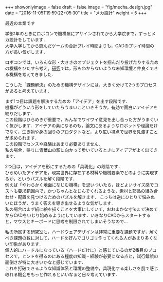 +++
showonlyimage = false
draft = false
image = "fig/mecha_design.jpg"
date = "2016-11-05T19:59:22+05:30"
title = "メカ設計"
weight = 5
+++

最近の本業です
<!--more-->

学部1年のときにロボコンで機構屋にアサインされてから大学院まで，ずっとメカ設計をしています．\
大学入学してから遊んだゲームの合計プレイ時間よりも，CADのプレイ時間の方が長い気がします．

ロボコンでは，いろんな形・大きさのオブジェクトを掴んだり投げたりするための機構をひたすら考え，[研究](/portfolio/research/)では，形もわからないような未知環境と仲良くできる機構を考えてきました．

こうした「課題解決」のための機構デザインには，大きく分けて2つのプロセスがあると考えています．

まず1つ目は課題を解決するための「アイデア」を出す段階です．\
機構がどういう形をしていたらうまいこといきそうか，有効で面白いアイデアを絞りだします．\
この段階はひらめきが重要で，みんなでワイワイ意見を出し合った方がうまくいく気がします．アイデアの素になるのも，論文にあるようなロボットや理論だけでなく，生き物や身の回りのプロダクトなど，より広い視点で世界を見渡すことが求められます．\
この段階でセンスや経験はあまり必要ありません．\
私の場合，帰りに青葉山の駅に向かって歩いているときにアイデアがよく出てきます．

2つ目は，アイデアを形にするための「具現化」の段階です．\
ひらめいたアイデアを，現実世界に存在する材料や機械要素でどのように実現するか，というパズルを解く段階です．\
例えば「やわらかく地面になじむ機構」を思いついたら，ほどよいサイズ感でコストも要求範囲内で，かつちゃんとなじんでくれるような，素材と部品の組み合わせ・配置を見つけるためのパズルを解きます．
こっちは逆にひとりで悩みぬいたほうが，うまく答えを導き出せるような気がします．\
私の場合はまず紙に絵を描くことを大事にしていて，おおまかな寸法まで決めてからCADをいじり始めるようにしています．いきなりCADからスタートすると，マウスとキーボードに思考を制限されてしまいそうなので...

私の所属する研究室も，ハードウェアデザインは非常に重要な課題ですが，解くべき課題の数に対して，ハードを好んでゴリゴリ作ってくれる人があまり多くない印象があります．\
個人的にハードルになっている（ハードだけに）と感じているのが2番目のプロセスで，ヒントを得るのにある程度の知識・経験が必要になる点と，試行錯誤の面倒さが特に大きいかなと感じています．\
これを打破できるような知識体系と環境の整備や，具現化する楽しさを肌で感じ取れる機会をもっと作れるといいなぁと日々考えています．